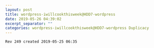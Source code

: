 ```yaml
---
layout: post
title: wordpress-iwillcookthisweek@HDD7-wordpress
date: 2019-05-26 04:39:02
excerpt_separator: ""
categories: wordpress-iwillcookthisweek@HDD7-wordpress Duplicacy
---
```

```
Rev 249 created 2019-05-25 06:35
```
